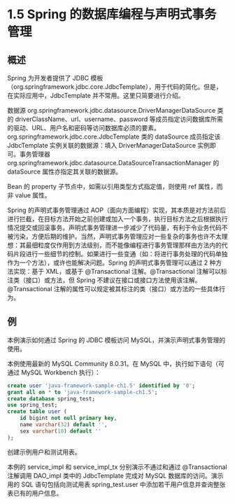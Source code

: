 # 1.5 Spring 的数据库编程与声明式事务管理

## 概述

Spring 为开发者提供了 JDBC 模板（org.springframework.jdbc.core.JdbcTemplate），用于代码的简化。但是，在实际应用中，JdbcTemplate 并不常用。这里只简要进行介绍。

数据源 org.springframework.jdbc.datasource.DriverManagerDataSource 类的 driverClassName、url、username、password 等成员指定访问数据库所需的驱动、URL、用户名和密码等访问数据库必须的要素。org.springframework.jdbc.core.JdbcTemplate 类的 dataSource 成员指定该 JdbcTemplate 实例关联的数据源：填入 DriverManagerDataSource 实例即可。事务管理器 org.springframework.jdbc.datasource.DataSourceTransactionManager 的 dataSource 属性亦指定其关联的数据源。

Bean 的 property 子节点中，如需以引用类型方式指定值，则使用 ref 属性，而非 value 属性。

Spring 的声明式事务管理通过 AOP（面向方面编程）实现，其本质是对方法前后进行拦截，在目标方法开始之前创建或加入一个事务，执行目标方法之后根据执行情况提交或回滚事务。声明式事务管理进一步减少了代码量，有利于令业务代码不被污染，方便后期的维护。当然，声明式事务管理应对一些复杂的事务也许不太理想：其最细粒度仅作用到方法级别，而不能像编程进行事务管理那样由方法内的代码片段进行一些细节的控制。如果进行一些变通（如：将进行事务处理的代码单独作为一个方法），或许也能解决问题。Spring 的声明式事务管理可以通过 2 种方法实现：基于 XML，或基于 @Transactional 注解。@Transactional 注解可以标注类（接口）或方法，但 Spring 不建议在接口或接口方法使用该注解。@Transactional 注解的属性可以规定被其标注的类（接口）或方法的一些具体行为。

## 例

本例演示如何通过 Spring 的 JDBC 模板访问 MySQL，并演示声明式事务管理的使用。

本例使用最新的 MySQL Community 8.0.31。在 MySQL 中，执行如下语句（可通过 MySQL Workbench 执行）：

```sql
create user 'java-framework-sample-ch1.5' identified by '0';
grant all on * to 'java-framework-sample-ch1.5';
create database spring_test;
use spring_test;
create table user (
	id bigint not null primary key,
    name varchar(32) default '',
    sex varchar(10) default ''
);
```

创建示例用户和测试用表。

本例的 service_impl 和 service_impl_tx 分别演示不通过和通过 @Transactional 注解调用 DAO_impl 类中的 JdbcTemplate 完成对 MySQL 数据库的访问。演示用的 SQL 语句包括向测试用表 spring_test.user 中添加若干用户信息并查询整张表已有的用户信息。

